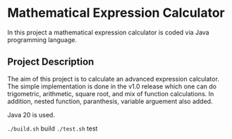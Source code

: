 # Mathematical Expression Calculator

In this project a mathematical expression calculator is coded via Java programming language.

## Project Description

The aim of this project is to calculate an advanced expression calculator. The simple implementation is done in the v1.0 release which one can do trigometric, arithmetic, square root, and mix of function calculations.
In addition, nested function, paranthesis, variable arguement also added.

Java 20 is used.

`./build.sh` build
`./test.sh`  test
